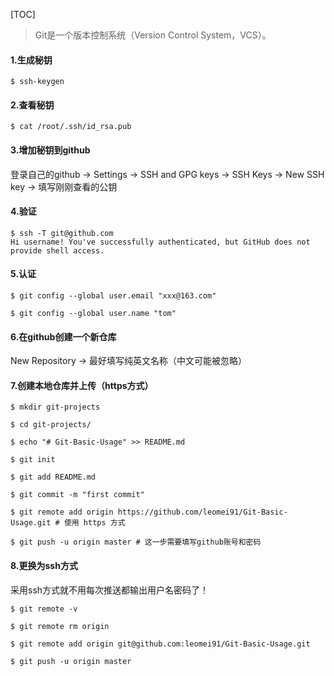 [TOC]

> Git是一个版本控制系统（Version Control System，VCS）。

#### 1.生成秘钥
```
$ ssh-keygen
```

#### 2.查看秘钥
```
$ cat /root/.ssh/id_rsa.pub 
```

#### 3.增加秘钥到github
登录自己的github -> Settings -> 
SSH and GPG keys -> SSH Keys -> New SSH key -> 填写刚刚查看的公钥

#### 4.验证
```
$ ssh -T git@github.com
Hi username! You've successfully authenticated, but GitHub does not provide shell access. 
```

#### 5.认证
```
$ git config --global user.email "xxx@163.com"

$ git config --global user.name "tom"
```

#### 6.在github创建一个新仓库
New Repository -> 最好填写纯英文名称（中文可能被忽略）

#### 7.创建本地仓库并上传（https方式）
```
$ mkdir git-projects

$ cd git-projects/

$ echo "# Git-Basic-Usage" >> README.md

$ git init

$ git add README.md

$ git commit -m "first commit"

$ git remote add origin https://github.com/leomei91/Git-Basic-Usage.git # 使用 https 方式

$ git push -u origin master # 这一步需要填写github账号和密码

```

#### 8.更换为ssh方式
采用ssh方式就不用每次推送都输出用户名密码了！
```
$ git remote -v

$ git remote rm origin

$ git remote add origin git@github.com:leomei91/Git-Basic-Usage.git

$ git push -u origin master

```
